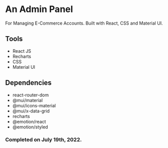 # An Admin Panel
For Managing E-Commerce Accounts. Built with React, CSS and Material UI.

## Tools
- React JS
- Recharts
- CSS
- Material UI 

## Dependencies
- react-router-dom
- @mui/material
- @mui/icons-material
- @mui/x-data-grid
- recharts 
- @emotion/react
- @emotion/styled

### Completed on July 19th, 2022.